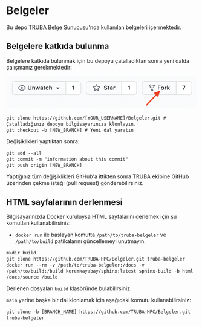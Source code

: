 # Belgeler

Bu depo [TRUBA Belge Sunucusu](http://docs.truba.gov.tr)'nda kullanılan belgeleri içermektedir.

## Belgelere katkıda bulunma

Belgelere katkıda bulunmak için bu depoyu çatalladıktan sonra yeni dalda çalışmanız gerekmektedir:

![](https://raw.githubusercontent.com/TRUBA-HPC/Belgeler/main/fork.png)

```
git clone https://github.com/[YOUR_USERNAME]/Belgeler.git # Çatalladığınız depoyu bilgisayarınıza klonlayın.
git checkout -b [NEW_BRANCH] # Yeni dal yaratın
```

Değişiklikleri yaptıktan sonra:

```
git add --all
git commit -m "information about this commit"
git push origin [NEW_BRANCH]
```

Yaptığınız tüm değişiklikleri GitHub'a ittikten sonra TRUBA ekibine GitHub üzerinden çekme isteği (pull request) gönderebilirsiniz.

## HTML sayfalarının derlenmesi

Bilgisayarınızda Docker kuruluysa HTML sayfalarını derlemek için şu komutları kullanabilirsiniz:
- ``docker run`` ile başlayan komutta ``/path/to/truba-belgeler`` ve ``/path/to/build`` patikalarını güncellemeyi unutmayın.

```
mkdir build
git clone https://github.com/TRUBA-HPC/Belgeler.git truba-belgeler
docker run --rm -v /path/to/truba-belgeler:/docs -v /path/to/build:/build keremkayabay/sphinx:latest sphinx-build -b html /docs/source /build
```

Derlenen dosyaları ``build`` klasöründe bulabilirsiniz.

``main`` yerine başka bir dal klonlamak için aşağıdaki komutu kullanabilirsiniz:

```
git clone -b [BRANCH_NAME] https://github.com/TRUBA-HPC/Belgeler.git truba-belgeler
```